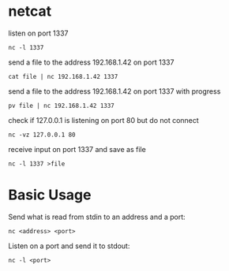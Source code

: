 # netcat

listen on port 1337

    nc -l 1337


send a file to the address 192.168.1.42 on port 1337

    cat file | nc 192.168.1.42 1337


send a file to the address 192.168.1.42 on port 1337 with progress

    pv file | nc 192.168.1.42 1337


check if 127.0.0.1 is listening on port 80 but do not connect

    nc -vz 127.0.0.1 80


receive input on port 1337 and save as file

    nc -l 1337 >file



# Basic Usage

Send what is read from stdin to an address and a port:

    nc <address> <port>


Listen on a port and send it to stdout:

    nc -l <port>


